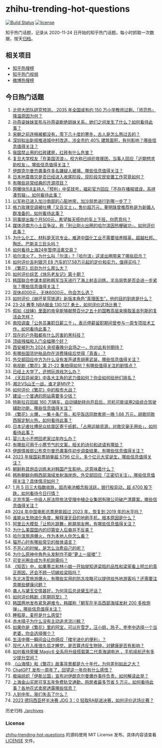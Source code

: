 # zhihu-trending-hot-questions

[![Build Status](https://github.com/justjavac/zhihu-trending-hot-questions/workflows/ci/badge.svg?branch=master)](https://github.com/justjavac/zhihu-trending-hot-questions/actions)
[![license](https://img.shields.io/github/license/justjavac/zhihu-trending-hot-questions)](https://github.com/justjavac/zhihu-trending-hot-questions/blob/master/LICENSE)

知乎热门话题，记录从 2020-11-24
日开始的知乎热门话题。每小时抓取一次数据，按天[归档](./archives)。

## 相关项目

- [知乎热搜榜](https://github.com/justjavac/zhihu-trending-top-search)
- [知乎热门视频](https://github.com/justjavac/zhihu-trending-hot-video)
- [微博热搜榜](https://github.com/justjavac/weibo-trending-hot-search)

## 今日热门话题

<!-- BEGIN -->
<!-- 最后更新时间 Sat Jan 06 2024 11:16:31 GMT+0800 (China Standard Time) -->

1. [北师大团队研究预测， 2035 年全国或有约 150 万小学教师过剩，「师范热」降温原因为何？](https://www.zhihu.com/question/637953848)
1. [孙燕姿妹妹宣布与孙燕姿断绝姐妹关系，她们之间发生了什么？如何看待此事？](https://www.zhihu.com/question/638228768)
1. [宋朝之前连棉被都没有，零下几十度的寒冬，古人是怎么熬过去的？](https://www.zhihu.com/question/637934776)
1. [深圳拟出新规推进城中村改造，涉全市约 40% 建筑面积，有何影响？哪些信息值得关注？](https://www.zhihu.com/question/638215306)
1. [我国禁止用的红砖建房，红砖有什么危害？](https://www.zhihu.com/question/638126520)
1. [复旦大学校友「在美国流浪」，校方称已组织救援团，当事人回应「近期想求助校友」，哪些信息值得关注？](https://www.zhihu.com/question/638175205)
1. [伊朗克尔曼恐袭事件多名嫌疑人被捕，哪些信息值得关注？](https://www.zhihu.com/question/638193179)
1. [日本地震救灾是否已经进入收尾阶段，现阶段灾民安置工作究竟如何？](https://www.zhihu.com/question/638008428)
1. [有哪些非常经典的开源项目？](https://www.zhihu.com/question/636803751)
1. [网曝快乐8主持人「预判」中奖球号，福彩官方回应「不存在播报错误，系拼凑剪辑」，如何看待此事？](https://www.zhihu.com/question/638177299)
1. [以军称已进入加沙南部的心脏地带，加沙局势进行到哪一步了？](https://www.zhihu.com/question/633566925)
1. [格力玫瑰空调被吐槽「又丑又土」，售价超万元，董明珠曾推荐称是为新婚人群准备的，如何看待此事？](https://www.zhihu.com/question/638121800)
1. [同事提出每个月500元，希望每天搭你的车上下班，你愿意吗？](https://www.zhihu.com/question/637065833)
1. [媒体评南方小土豆争议，称「别让刚火出圈的哈尔滨因热梗破功」，如何评价此事？](https://www.zhihu.com/question/637951079)
1. [为什么化工、材料是天坑专业，难道中国化工业不需要培养精英，超越杜邦、陶氏、巴斯夫三巨头吗？](https://www.zhihu.com/question/637424853)
1. [如何看待上海24年暂停活禽交易？](https://www.zhihu.com/question/637968001)
1. [哈尔滨火了，为什么叫「尔滨」?「哈尔滨」这波出圈带来了哪些启示？](https://www.zhihu.com/question/638159864)
1. [如何评价吉利银河 E8 汽车的17.58万元起的定价和实力，值得买吗？](https://www.zhihu.com/question/630724999)
1. [《繁花》后劲为什么那么大？](https://www.zhihu.com/question/637716021)
1. [如何评价综艺《快乐老友记》第十期？](https://www.zhihu.com/question/638140179)
1. [韩国联合参谋本部称韩军当天进行了海上射击训练，半岛局势是否会进一步紧张？哪些信息值得关注？](https://www.zhihu.com/question/638181884)
1. [双休4000元，无休6000元，你会怎么选？](https://www.zhihu.com/question/634449132)
1. [如何评价《崩坏星穹铁道》新版本角色“真理医生”，他的目的到底是什么？](https://www.zhihu.com/question/637298596)
1. [23-24 赛季 NBA掘金 130:127 勇士，如何评价这场比赛？](https://www.zhihu.com/question/638133216)
1. [假如《战锤》里面的帝皇能够献祭百分之五十的国教高层来换取圣吉列斯的复活会怎样？](https://www.zhihu.com/question/637998375)
1. [南阳调查「公务员兼职日薪三千」，表示停薪留职期间曾参与一周专项技术工作，如何看待此事？](https://www.zhihu.com/question/638136936)
1. [现在的户外鞋都有什么厉害的黑科技？](https://www.zhihu.com/question/637991266)
1. [顶级残幅和入门全幅哪个好？](https://www.zhihu.com/question/527148736)
1. [西安被列为 2024 央视春晚分会场之一，你对此有何期待？](https://www.zhihu.com/question/638132530)
1. [有哪些国货护肤品你在消费降级后觉得「真香」？](https://www.zhihu.com/question/637633430)
1. [外交部回应中方为什么没有发声谴责胡塞武装，哪些信息值得关注？](https://www.zhihu.com/question/637998239)
1. [电视剧《繁花》第 21-22 集拍得如何？有哪些值得关注的剧情点？](https://www.zhihu.com/question/638027961)
1. [已经上大学了，还想玩游戏怎么办？](https://www.zhihu.com/question/627383352)
1. [《天启异闻录》中各大主角的武力值如何？你会如何给他们排名？](https://www.zhihu.com/question/638121819)
1. [湘北VS山王一战，谁才是MVP？](https://www.zhihu.com/question/52263433)
1. [如何评价《繁花》中的股市大战？](https://www.zhihu.com/question/638220463)
1. [建设一个普通的网站需要多少钱？](https://www.zhihu.com/question/19901119)
1. [特斯拉召回超 160 万辆车，自动辅助转向开启后，司机可能误用2级组合驾驶辅助功能，哪些信息值得关注？](https://www.zhihu.com/question/638175499)
1. [《繁花》火爆，一集十条广告，和平饭店同款套房一晚 1.68 万元，胡歌同款西服定制火热，如何看待此事？](https://www.zhihu.com/question/638117370)
1. [日本记者吐槽民众给震区寄千纸鹤，「占用运输资源，对救灾毫无用处」，如何看待此事？](https://www.zhihu.com/question/638128946)
1. [婴儿太小不想回老家过年咋么办？](https://www.zhihu.com/question/637684336)
1. [有哪些可用于小寒节气的文案，相关的诗句和谚语有哪些？](https://www.zhihu.com/question/414931713)
1. [伊朗情报部公布克尔曼恐袭事件初步调查结果，有哪些信息值得关注？](https://www.zhihu.com/question/638292490)
1. [2023 年我国彩票销量超 5796 亿元，多个亿元大奖诞生，哪些信息值得关注？](https://www.zhihu.com/question/638174433)
1. [朝鲜称其炮击训练未对韩国产生影响，这意味着什么？](https://www.zhihu.com/question/638205911)
1. [韩称朝鲜向韩西部海域发射海岸炮，外交部回应「正密切关注」，哪些信息值得关注？具体情况如何？](https://www.zhihu.com/question/638176525)
1. [1 月 5 日三大指数收跌，固态电池概念股活跃，银行股异动，超 4700 股下跌，如何看待今日行情？](https://www.zhihu.com/question/638121831)
1. [北京市第一中级人民法院依法受理中植企业集团有限公司破产清算案，哪些信息值得关注？](https://www.zhihu.com/question/638185478)
1. [2024 年中国电影总票房能超过 2023 年，恢复到 2019 年的水平吗？](https://www.zhihu.com/question/637971664)
1. [谁能从生物进化角度，解释漫无目的地刷手机，根本原因是什么？](https://www.zhihu.com/question/637931257)
1. [阿里云大模型「让照片跳舞」刷屏朋友圈，有哪些信息值得关注？](https://www.zhihu.com/question/637994515)
1. [为什么美国国内的印第安人后裔并不反美？](https://www.zhihu.com/question/637891694)
1. [哈尔滨旅游爆火，作为本地人你怎么看？](https://www.zhihu.com/question/637951749)
1. [猫开心时有哪些常见的肢体语言？](https://www.zhihu.com/question/637964344)
1. [不开心的时候，是怎么治愈自己的呢？](https://www.zhihu.com/question/629532175)
1. [为什么原神中角色头发制作不能“更上一层楼”？](https://www.zhihu.com/question/638062314)
1. [可变光圈会成为手机刚需吗？](https://www.zhihu.com/question/636737933)
1. [《知否》中，如果墨兰和林小娘一开始就知道梁晗的品性和梁家看上明兰的真正原因，还会不顾一切嫁给梁晗吗？](https://www.zhihu.com/question/629166323)
1. [东北冰雪旅游爆火，有哪些实用的防冻攻略可以提供给外地游客吗？还需要注意哪些健康问题？](https://www.zhihu.com/question/637960463)
1. [袭人与黛玉交情甚好，为何背后总说黛玉坏话？](https://www.zhihu.com/question/413022994)
1. [如何评价韩剧《死期将至》？](https://www.zhihu.com/question/634996821)
1. [韩国两地发布紧急避难令，韩媒称「朝军在半岛西部海域发射 200 多枚炮弹」，哪些信息值得关注？](https://www.zhihu.com/question/638147003)
1. [睡稻草，麦秆是什么感受?](https://www.zhihu.com/question/637628481)
1. [赤木晴子为什么没有主动追求流川枫？](https://www.zhihu.com/question/268829595)
1. [如果你是《繁花》里的阿宝，可以在雪芝，汪小姐，玲子，李李中选择一个当老婆，你会选择哪个？](https://www.zhihu.com/question/637608983)
1. [生活中哪一瞬间会让你感叹「楼宇进化的便利」？](https://www.zhihu.com/question/635366507)
1. [现代人在入夜很久后才睡觉，是否算违反生物钟，对健康是否有影响？](https://www.zhihu.com/question/637766097)
1. [如何看待荣耀 Magic6 全系将升级搭载第二代青海湖电池 ，手机续航还有多少提升空间？](https://www.zhihu.com/question/638174339)
1. [《山海情》和《繁花》故事背景都是九十年代，为何差别如此之大？](https://www.zhihu.com/question/637428360)
1. [ChatGPT 发布一周年了，回望这一年你有什么感悟？](https://www.zhihu.com/question/632702043)
1. [极端组织「伊斯兰国」宣布对伊朗克尔曼爆炸事件负责，如何解读此举？](https://www.zhihu.com/question/638111087)
1. [上海金山买房可享五年免费轨交通勤，购房者最多节省 5 万元，如何看待此事？各地花式卖房透露哪些信息？](https://www.zhihu.com/question/638145370)
1. [人到中年，我们失去了什么？](https://www.zhihu.com/question/637631923)
1. [2023 德玛西亚杯半决赛 JDG 3：0 轻取RA挺进决赛，如何评价这场比赛？](https://www.zhihu.com/question/638009151)

<!-- END -->

历史归档 [./archives](./archives)

### License

[zhihu-trending-hot-questions](https://github.com/justjavac/zhihu-trending-hot-questions)
的源码使用 MIT License 发布。具体内容请查看 [LICENSE](./LICENSE) 文件。
